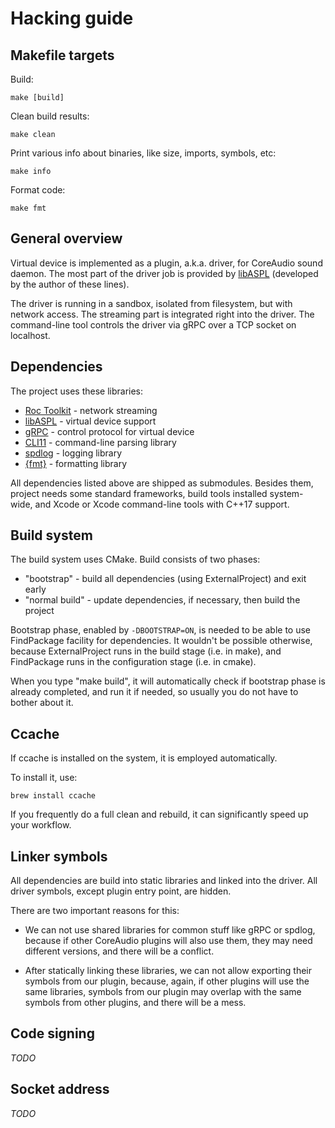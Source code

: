 # Hacking guide

## Makefile targets

Build:

```
make [build]
```

Clean build results:

```
make clean
```

Print various info about binaries, like size, imports, symbols, etc:

```
make info
```

Format code:

```
make fmt
```

## General overview

Virtual device is implemented as a plugin, a.k.a. driver, for CoreAudio sound daemon. The most part of the driver job is provided by [libASPL](https://github.com/gavv/libASPL) (developed by the author of these lines).

The driver is running in a sandbox, isolated from filesystem, but with network access. The streaming part is integrated right into the driver. The command-line tool controls the driver via gRPC over a TCP socket on localhost.

## Dependencies

The project uses these libraries:

* [Roc Toolkit](https://github.com/roc-streaming/roc-toolkit) - network streaming
* [libASPL](https://github.com/gavv/libASPL) - virtual device support
* [gRPC](https://github.com/grpc/grpc) - control protocol for virtual device
* [CLI11](https://github.com/CLIUtils/CLI11) - command-line parsing library
* [spdlog](https://github.com/gabime/spdlog) - logging library
* [{fmt}](https://github.com/fmtlib/fmt) - formatting library

All dependencies listed above are shipped as submodules. Besides them, project needs some standard frameworks, build tools installed system-wide, and Xcode or Xcode command-line tools with C++17 support.

## Build system

The build system uses CMake. Build consists of two phases:

* "bootstrap" - build all dependencies (using ExternalProject) and exit early
* "normal build" - update dependencies, if necessary, then build the project

Bootstrap phase, enabled by `-DBOOTSTRAP=ON`, is needed to be able to use FindPackage facility for dependencies. It wouldn't be possible otherwise, because ExternalProject runs in the build stage (i.e. in make), and FindPackage runs in the configuration stage (i.e. in cmake).

When you type "make build", it will automatically check if bootstrap phase is already completed, and run it if needed, so usually you do not have to bother about it.

## Ccache

If ccache is installed on the system, it is employed automatically.

To install it, use:

```
brew install ccache
```

If you frequently do a full clean and rebuild, it can significantly speed up your workflow.

## Linker symbols

All dependencies are build into static libraries and linked into the driver. All driver symbols, except plugin entry point, are hidden.

There are two important reasons for this:

* We can not use shared libraries for common stuff like gRPC or spdlog, because if other CoreAudio plugins will also use them, they may need different versions, and there will be a conflict.

* After statically linking these libraries, we can not allow exporting their symbols from our plugin, because, again, if other plugins will use the same libraries, symbols from our plugin may overlap with the same symbols from other plugins, and there will be a mess.

## Code signing

*TODO*

## Socket address

*TODO*
